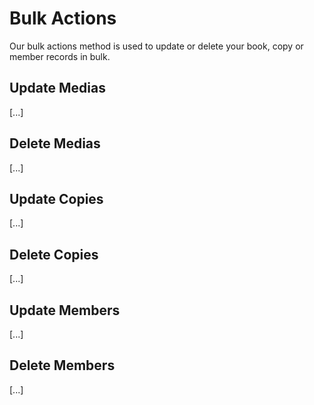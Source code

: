 # Bulk Actions

Our bulk actions method is used to update or delete your book, copy or member records in bulk.

## Update Medias

[...]

## Delete Medias

[...]

## Update Copies

[...]

## Delete Copies

[...]

## Update Members

[...]

## Delete Members

[...]
